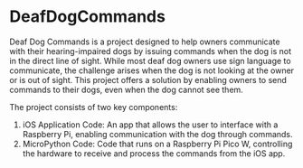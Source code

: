 # DeafDogCommands

Deaf Dog Commands is a project designed to help owners communicate with their hearing-impaired dogs by issuing commands when the dog is not in the direct line of sight. While most deaf dog owners use sign language to communicate, the challenge arises when the dog is not looking at the owner or is out of sight. This project offers a solution by enabling owners to send commands to their dogs, even when the dog cannot see them.

The project consists of two key components:

1. iOS Application Code: An app that allows the user to interface with a Raspberry Pi, enabling communication with the dog through commands.
2. MicroPython Code: Code that runs on a Raspberry Pi Pico W, controlling the hardware to receive and process the commands from the iOS app.

